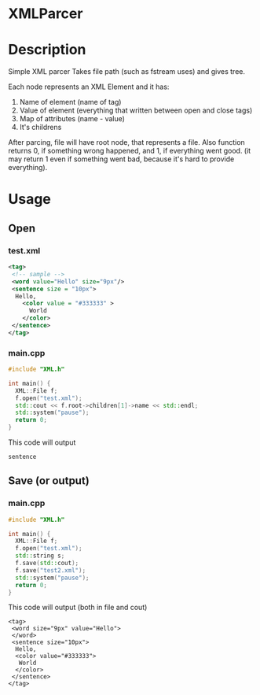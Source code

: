 # XMLParcer
# Description
Simple XML parcer
Takes file path (such as fstream uses) and gives tree.

Each node represents an XML Element and it has:
1) Name of element (name of tag)
2) Value of element (everything that written between open and close tags)
3) Map of attributes (name - value)
4) It's childrens

After parcing, file will have root node, that represents a file.
Also function returns 0, if something wrong happened, and 1, if everything went good. (it may return 1 even if something went bad, because it's hard to provide everything).

# Usage
## Open
### test.xml
```xml
<tag>
 <!-- sample -->
 <word value="Hello" size="9px"/>
 <sentence size = "10px"> 
  Hello,
    <color value = "#333333" >
      World
    </color>
 </sentence>
</tag>
```
### main.cpp
```C++
#include "XML.h"

int main() {
  XML::File f;
  f.open("test.xml");
  std::cout << f.root->children[1]->name << std::endl;
  std::system("pause");
  return 0;
}
```
This code will output

    sentence
    
## Save (or output)
### main.cpp
```C++
#include "XML.h"

int main() {
  XML::File f;
  f.open("test.xml");
  std::string s;
  f.save(std::cout);
  f.save("test2.xml");
  std::system("pause");
  return 0;
}
```
This code will output (both in file and cout)

    <tag>
     <word size="9px" value="Hello">
     </word>
     <sentence size="10px">
      Hello, 
      <color value="#333333">
       World 
      </color>
     </sentence>
    </tag>

